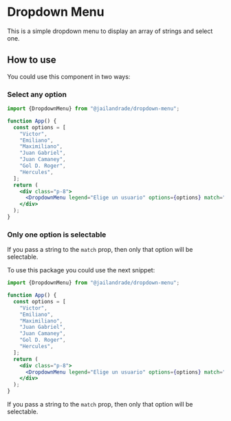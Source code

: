# Dropdown Menu

This is a simple dropdown menu to display an array of strings and select one.


## How to use


You could use this component in two ways:

### Select any option

```jsx
import {DropdownMenu} from "@jailandrade/dropdown-menu";

function App() {
  const options = [
    "Victor",
    "Emiliano",
    "Maximiliano",
    "Juan Gabriel",
    "Juan Camaney",
    "Gol D. Roger",
    "Hercules",
  ];
  return (
    <div class="p-8">
      <DropdownMenu legend="Elige un usuario" options={options} match="" />
    </div>
  );
}
```

### Only one option is selectable

If you pass a string to the `match` prop, then only that option will be selectable.


To use this package you could use the next snippet:

```jsx
import {DropdownMenu} from "@jailandrade/dropdown-menu";

function App() {
  const options = [
    "Victor",
    "Emiliano",
    "Maximiliano",
    "Juan Gabriel",
    "Juan Camaney",
    "Gol D. Roger",
    "Hercules",
  ];
  return (
    <div class="p-8">
      <DropdownMenu legend="Elige un usuario" options={options} match="" />
    </div>
  );
}
```

If you pass a string to the `match` prop, then only that option will be selectable.
